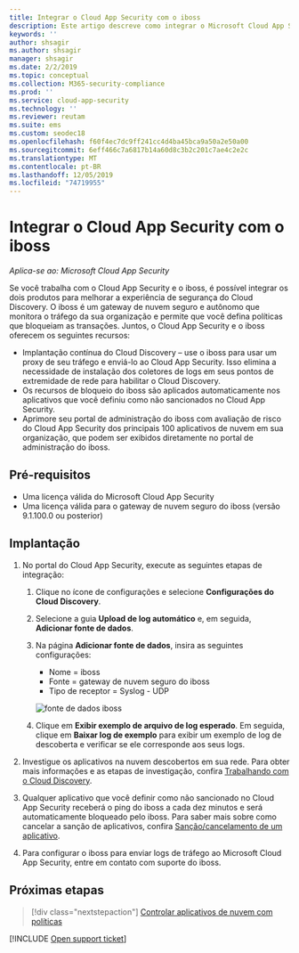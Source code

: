 ```yaml
---
title: Integrar o Cloud App Security com o iboss
description: Este artigo descreve como integrar o Microsoft Cloud App Security ao gateway de nuvem seguro do iboss para habilitar o Cloud Discovery contínuo e o bloqueio automatizado de aplicativos não sancionados.
keywords: ''
author: shsagir
ms.author: shsagir
manager: shsagir
ms.date: 2/2/2019
ms.topic: conceptual
ms.collection: M365-security-compliance
ms.prod: ''
ms.service: cloud-app-security
ms.technology: ''
ms.reviewer: reutam
ms.suite: ems
ms.custom: seodec18
ms.openlocfilehash: f60f4ec7dc9ff241cc4d4ba45bca9a50a2e50a00
ms.sourcegitcommit: 6eff466c7a6817b14a60d8c3b2c201c7ae4c2e2c
ms.translationtype: MT
ms.contentlocale: pt-BR
ms.lasthandoff: 12/05/2019
ms.locfileid: "74719955"
---
```

# <a name="integrate-cloud-app-security-with-iboss"></a>Integrar o Cloud App Security com o iboss

*Aplica-se ao: Microsoft Cloud App Security*

Se você trabalha com o Cloud App Security e o iboss, é possível integrar os dois produtos para melhorar a experiência de segurança do Cloud Discovery. O iboss é um gateway de nuvem seguro e autônomo que monitora o tráfego da sua organização e permite que você defina políticas que bloqueiam as transações. Juntos, o Cloud App Security e o iboss oferecem os seguintes recursos:

- Implantação contínua do Cloud Discovery – use o iboss para usar um proxy de seu tráfego e enviá-lo ao Cloud App Security. Isso elimina a necessidade de instalação dos coletores de logs em seus pontos de extremidade de rede para habilitar o Cloud Discovery.
- Os recursos de bloqueio do iboss são aplicados automaticamente nos aplicativos que você definiu como não sancionados no Cloud App Security.
- Aprimore seu portal de administração do iboss com avaliação de risco do Cloud App Security dos principais 100 aplicativos de nuvem em sua organização, que podem ser exibidos diretamente no portal de administração do iboss.

## <a name="prerequisites"></a>Pré-requisitos

- Uma licença válida do Microsoft Cloud App Security
- Uma licença válida para o gateway de nuvem seguro do iboss (versão 9.1.100.0 ou posterior)

## <a name="deployment"></a>Implantação

1. No portal do Cloud App Security, execute as seguintes etapas de integração:
    1. Clique no ícone de configurações e selecione **Configurações do Cloud Discovery**.
    2. Selecione a guia **Upload de log automático** e, em seguida, **Adicionar fonte de dados**.
    3. Na página **Adicionar fonte de dados**, insira as seguintes configurações:

        - Nome = iboss
        - Fonte = gateway de nuvem seguro do iboss
        - Tipo de receptor = Syslog - UDP

        ![fonte de dados iboss](media/iboss-integration.png)

    4. Clique em **Exibir exemplo de arquivo de log esperado**. Em seguida, clique em **Baixar log de exemplo** para exibir um exemplo de log de descoberta e verificar se ele corresponde aos seus logs.<br />

1. Investigue os aplicativos na nuvem descobertos em sua rede. Para obter mais informações e as etapas de investigação, confira [Trabalhando com o Cloud Discovery](working-with-cloud-discovery-data.md).

1. Qualquer aplicativo que você definir como não sancionado no Cloud App Security receberá o ping do iboss a cada dez minutos e será automaticamente bloqueado pelo iboss. Para saber mais sobre como cancelar a sanção de aplicativos, confira [Sanção/cancelamento de um aplicativo](governance-discovery.md#BKMK_SanctionApp).

1. Para configurar o iboss para enviar logs de tráfego ao Microsoft Cloud App Security, entre em contato com suporte do iboss.

## <a name="next-steps"></a>Próximas etapas

> [!div class="nextstepaction"]
> [Controlar aplicativos de nuvem com políticas](control-cloud-apps-with-policies.md)

[!INCLUDE [Open support ticket](includes/support.md)]
